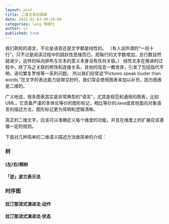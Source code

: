 ```yaml
---
layout: post
title: 二维文本的探索
date: 2015-02-03 00:24:00
categories: lang 情绪化
author: si
published: true
---
```


我们熟知的语言，不论是语音还是文字都是线性的。
（有人说所谓的“一目十行”，只不过是阅读过程中的跳跃性思维而已，把每行的文字数增加，总行数自然就减少，这样的纵向排布与文本的意义本身没有任何关联。）
线性文本在推进的过程中，除了与之关联的修饰和连接关系，其他的信息一概舍弃，引发了包括指代不明、语句繁复罗嗦等一系列问题。
所以我们经常说“Pictures speak louder than words.”在文字的表达能力捉襟见肘时，我们常会使用图表来加以补充，因为图表是二维的。

广义地说，很多图表其实是非常典型的“语言”，尤其是规范和通用的图表，比如UML，它具备严谨的本体论等价的图形标记，相比等价的Java或其他面向对象语言的描述方法，图形标记更为简明和逻辑清晰。


真正的二维文字，应该可以准确定义每个维度的功能，并且在维度上的扩展应该遵循一定的规则。

下面对几种简单的二维语义描述方法做简单的介绍：

### 树

#### (左/右)侧树

#### 「逆」波兰表示法

### 时序图

#### 拉汀那流式演进法·动作

#### 拉汀那流式演进法·状态


